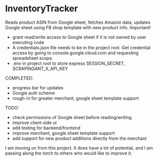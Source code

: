 # InventoryTracker
Reads product ASIN from Google sheet, fetches Amazon data, updates Google sheet using FB shop template with new product info.
Important!
- grant read/write access to Google sheet if it is not owned by user executing code
- A credentials.json file needs to be in the project root. Get credential access by going to console.google.cloud.com and requesting spreadsheet scope.
- .env in project root to store express SESSION_SECRET, SCRAPINGANT_X_API_KEY

COMPLETED:
  - progress bar for updates
  - Google auth scheme
  - rough-in for greater merchant, google sheet template support

TODO:
  - check permissions of Google sheet before reading/writing
  - improve client-side ui
  - add testing for backend/frontend
  - improve merchant, google sheet template support
  - add support for new product additions directly from the merchant
    


I am moving on from this project. It does have a lot of potential, and I am passing along the torch to others who would like to improve it.

